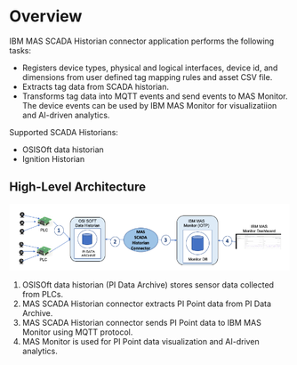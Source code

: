 # Overview

IBM MAS SCADA Historian connector application performs the following tasks:

- Registers device types, physical and logical interfaces, device id, and dimensions from user defined tag mapping rules
 and asset CSV file.
- Extracts tag data from SCADA historian.
- Transforms tag data into MQTT events and send events to MAS Monitor. The device events can be used by IBM MAS Monitor for visualizatiion and AI-driven analytics. 

Supported SCADA Historians:

- OSISOft data historian
- Ignition Historian

## High-Level Architecture

![MASHistorianConnector](overview.png)

1. OSISOft data historian (PI Data Archive) stores sensor data collected from PLCs.
2. MAS SCADA Historian connector extracts PI Point data from PI Data Archive.
3. MAS SCADA Historian connector sends PI Point data to IBM MAS Monitor using MQTT protocol.
4. MAS Monitor is used for PI Point data visualization and AI-driven analytics.

